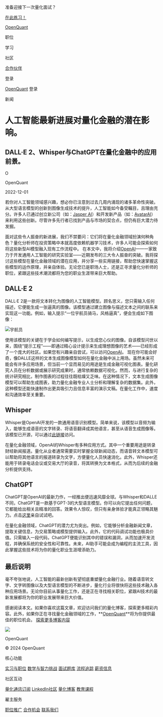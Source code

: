 准备迎接下一次量化面试？

[在此练习！](https://openquant.co/questions)

[OpenQuant](https://openquant.co/)

职位

学习

社区

[合作伙伴](https://openquant.co/partners)

登录

[OpenQuant](https://openquant.co/) 登录

新闻

# 人工智能最新进展对量化金融的潜在影响。

## DALL·E 2、Whisper与ChatGPT在量化金融中的应用前景。

O

OpenQuant

2022-12-01

若你对人工智能领域感兴趣，想必你已注意到过去几周内涌现的诸多革命性突破。从大型语言模型的创新到图像生成技术的提升，人工智能如今备受瞩目，且理由充分。许多人已通过创立新公司（如：[Jasper AI](https://www.jasper.ai/)）和开发新产品（如：[AvatarAI](https://avatarai.me/)）来利用这些创新。尽管许多先行者已找到产品与市场的契合点，但仍有巨大潜力待发掘。

面对这些令人振奋的新进展，我们不禁要问：它们将在量化金融领域扮演何种角色？量化分析师在投资策略中本就高度依赖机器学习技术，许多人可能会探索如何将这些新型AI模型融入现有工作流程中。
在本文中，我将介绍[OpenAI](https://openai.com/)——一家致力于开发通用人工智能的研究实验室——近期发布的三大令人振奋的突破。我将探讨这些模型在量化金融领域的潜在应用，并分享一些实用链接，帮助您快速掌握这些模型的运作原理，并亲自体验。无论您已是职场人士，还是正寻求量化分析师的职位，紧跟这些技术潮流都将为您的职业生涯带来巨大帮助。

## DALL·E 2

DALL·E 2是一款将文本转化为图像的人工智能模型。顾名思义，您只需输入任何描述，它便能生成一张逼真的图像。该模型通过建立图像与描述文本之间的联系来实现这一功能。例如，输入提示“一位宇航员骑马，风格逼真”，便会生成如下图像：

![宇航员](https://openquant.co/blog-content/astronaut.png)

使用该模型的关键在于学会如何编写提示，以生成您心仪的图像。自该模型问世以来，围绕“提示工程”——即通过精心设计提示来生成理想图像的艺术——已经形成了一个庞大的社区。如果您有兴趣亲自尝试，可以访问[OpenAI](https://openai.com/dall-e-2/)。
现在你可能会好奇，像DALLE这样的文本生成图像模型如何在量化金融中派上用场。虽然未来可能会有许多应用场景，但当前一个显而易见的用途是生成金融可视化图表。量化研究人员在分析数据或展示研究成果时，通常依赖数据可视化。然而，与进行复杂的统计研究相比，制作图表的过程往往既枯燥又乏味。在这种情况下，文本生成图像模型可以帮助生成图表，助力量化金融专业人士分析和理解复杂的数据集。此外，这种模型还能快速制作出更具吸引力且信息丰富的演示文稿。在量化工作中，速度和沟通效率至关重要。

## Whisper

Whisper是OpenAI开发的一款通用语音识别模型。简单来说，该模型以音频为输入，能够生成语音的文字转录、将语音翻译成其他语言，甚至从语音生成图像等。该模型已开源，可以通过[此链接](https://github.com/openai/whisper)访问。

在量化金融领域，OpenAI的Whisper有多种应用方式。其中一个重要用途是转录财经新闻报道。量化从业者通常需要实时掌握全球新闻动态，而语音转文本模型可以帮助将其他语言的报道转录为文字，方便量化人员快速消化。此外，Whisper还能用于转录电话会议或交易大厅的录音，将其转换为文本格式，从而为后续的金融分析提供支持。

## ChatGPT
ChatGPT是OpenAI的最新力作，一经推出便迅速风靡全球。与Whisper和DALLE不同，ChatGPT是一款基于GPT-3的大型语言模型。你可以向它提出任何问题，它都能给出相关且精准的回答。效果令人惊叹，但只有亲身体验才能真正领略其魅力。点击[这里](https://openai.com/blog/chatgpt/)亲自试试吧。

在量化金融领域，ChatGPT的潜力尤为突出。例如，它能够分析金融新闻文章，提取关键信息，为交易策略或模型提供输入。此外，它的代码调试功能也极具价值。只需输入一段代码，ChatGPT便能识别其中的错误和漏洞，从而加速开发流程，并确保系统的安全性和可靠性。未来，AI助手可能会成为编程的主流工具，因此掌握这些技术将为你的量化职业生涯增添助力。

## 最后说明

毫不夸张地说，人工智能的最新创新有望彻底重塑量化金融行业。随着语音转文字、文字转图像以及大型语言模型的不断进步，量化行业将很快将这些技术融入各种应用场景。无论你目前从事量化工作，还是正在寻找相关职位，紧跟AI技术的最新发展都将为你的职业发展带来巨大价值。

感谢阅读本文。如果你喜欢这篇文章，欢迎访问我们的量化博客，探索更多精彩内容。此外，如果你正在寻找量化金融领域的工作，**[OpenQuant](https://openquant.co/)**将为你提供最佳的职位机会。
[探索更多博客内容](https://openquant.co/blog)

![](https://openquant.co/favicon.ico)

OpenQuant

© 2024 OpenQuant

核心功能

[实习与职位](https://openquant.co/) [数学与智力挑战](https://openquant.co/math-game) [面试题库](https://openquant.co/questions) [流程追踪](https://openquant.co/process-tracking) [薪资信息](https://openquant.co/salaries)

社区互动

[量化通讯订阅](https://openquant.substack.com/) [LinkedIn社区](https://www.linkedin.com/company/open-quant) [量化博客](https://openquant.co/blog) [教育课程](https://openquant.co/education)

雇主服务

[职位推广](https://openquant.co/employers) [合作机会](https://openquant.co/employers) [联系我们](mailto:info@openquant.co)

